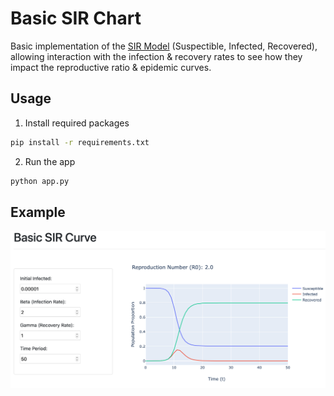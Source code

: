 # Basic SIR Chart

Basic implementation of the [SIR Model](https://en.wikipedia.org/wiki/Compartmental_models_in_epidemiology) (Suspectible, Infected, Recovered), allowing interaction with the infection & recovery rates to see how they impact the reproductive ratio & epidemic curves.

## Usage

1. Install required packages
```bash
pip install -r requirements.txt
```

2. Run the app
```bash
python app.py
```


## Example
![example](example_dash.png)
